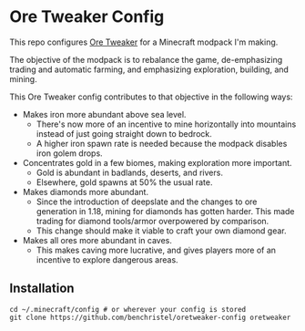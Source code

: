 # Ore Tweaker Config

This repo configures [Ore Tweaker](https://www.curseforge.com/minecraft/mc-mods/ore-tweaker) for a Minecraft modpack I'm making.

The objective of the modpack is to rebalance the game, de-emphasizing trading and automatic farming, and emphasizing exploration, building, and mining.

This Ore Tweaker config contributes to that objective in the following ways:

- Makes iron more abundant above sea level.
  - There's now more of an incentive to mine horizontally into mountains instead of just going straight down to bedrock.
  - A higher iron spawn rate is needed because the modpack disables iron golem drops.
- Concentrates gold in a few biomes, making exploration more important.
  - Gold is abundant in badlands, deserts, and rivers.
  - Elsewhere, gold spawns at 50% the usual rate.
- Makes diamonds more abundant.
  - Since the introduction of deepslate and the changes to ore generation in 1.18, mining for diamonds has gotten harder. This made trading for diamond tools/armor overpowered by comparison.
  - This change should make it viable to craft your own diamond gear.
- Makes all ores more abundant in caves.
  - This makes caving more lucrative, and gives players more of an incentive to explore dangerous areas.
 
## Installation

```
cd ~/.minecraft/config # or wherever your config is stored
git clone https://github.com/benchristel/oretweaker-config oretweaker
```
